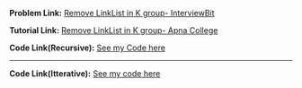 **Problem Link:** [Remove LinkList in K group- InterviewBit](https://www.interviewbit.com/problems/k-reverse-linked-list/)

**Tutorial Link:** [Remove LinkList in K group- Apna College](https://youtu.be/LCRGV8avvUY)

**Code Link(Recursive):** [See my Code here](./solution-AC.java)
***
**Code Link(Itterative):** [See my code here](./solution-Self.java)